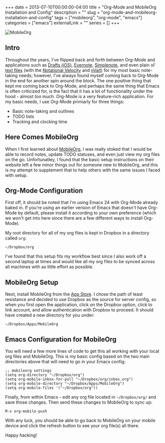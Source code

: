+++
date = 2013-07-10T00:00:00-04:00
title = "Org-Mode and MobileOrg Installation and Config"
description = ""
slug = "org-mode-and-mobileorg-installation-and-config"
tags = ["mobileorg", "org-mode", "emacs"]
categories = ["emacs"]
externalLink = ""
series = []
+++

![MobileOrg](/images/mobileorg_placeit.png)

Intro
-----
<!-- PELICAN_BEGIN_SUMMARY -->
Throughout the years, I've flipped back and forth between Org-Mode and
applications such as [Drafts (iOS)](http://agiletortoise.com/drafts/),
[Evernote](https://evernote.com/), [Simplenote](http://simplenote.com/),
and even plain ol' [text
files](http://lifehacker.com/166299/geek-to-live--list-your-life-in-txt)
(with the [Notational Velocity](http://notational.net/) and
[nValt](http://brettterpstra.com/projects/nvalt/)) for my most basic
note-taking needs; however, I've always found myself coming back to
Org-Mode in the end for another spin around the block. The one positive
thing that kept me coming back to Org-Mode, and perhaps the same thing
that Emacs is often criticized for, is the fact that it has a lot of
functionality under the hood - almost *too* much. Org-Mode is a very
feature-rich application. For my basic needs, I use Org-Mode primiarly
for three things:
<!-- PELICAN_END_SUMMARY -->

- Basic note-taking and outlines
- TODO lists
- Tracking and clocking time

Here Comes MobileOrg
--------------------

When I first learned about [MobileOrg](http://mobileorg.ncogni.to/), I
was really stoked that I would be able to record notes, update TODO
statuses, and even just view my org files on the go. Unfortunatley, I
found that the basic setup instructions on their website left a few
minor things out for someone new to MobileOrg, and this is my attempt to
supplement that to help others with the same issues I faced with setup.


Org-Mode Configuration
----------------------

First off, it should be noted that I'm using Emacs 24 with Org-Mode
already baked in. If you're using an earlier version of Emacs that
doesn't have Org-Mode by default, please install it according to your
own preference (which we won't get into here since there are a few
different ways to install Org-Mode).

My root directory for all of my org files is kept in Dropbox in a
directory called `org`:

    ~/Dropbox/org

I've found that this setup fits my workflow best since I also work off a
second laptop at times and would like all my org files to be synced
across all machines with as little effort as possible.


MobileOrg Setup
---------------

Next, install MobileOrg from the [App
Store](https://itunes.apple.com/us/app/mobileorg/id634225528?mt=8). I
chose the path of least resistance and decided to use Dropbox as the
source for server config, so when you first open the application, click
on the Dropbox option, click to link account, and allow authentication
with Dropbox to proceed. It should have created a new directory for you
under:

    ~/Dropbox/Apps/MobileOrg


Emacs Configuration for MobileOrg
---------------------------------

You will need a few more lines of code to get this all working with your
local org files and MobileOrg. This is my basic config based on the two
main directories above that will need to go in your Emacs config:

    ;; mobileorg settings
    (setq org-directory "~/Dropbox/org")
    (setq org-mobile-inbox-for-pull "~/Dropbox/org/inbox.org")
    (setq org-mobile-directory "~/Dropbox/Apps/MobileOrg")
    (setq org-mobile-files '("~/Dropbox/org"))

Finally, from within Emacs - edit any org file located in
`~/Dropbox/org/` and save those changes. Then send these changes to
MobileOrg to sync up:

    M-x org-mobile-push

With any luck, you should be able to go back to MobileOrg on your mobile
device and click the refresh button to see your org file(s) all there.

Happy hacking!
